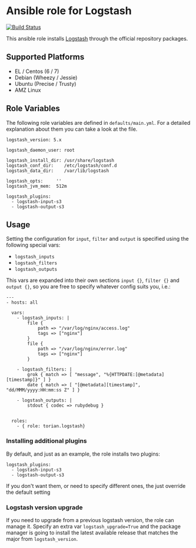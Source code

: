 # Ansible role for Logstash

[![Build Status](https://travis-ci.org/torian/ansible-role-logstash.svg)](https://travis-ci.org/torian/ansible-role-logstash)

This ansible role installs [Logstash](https://www.elastic.co/products/logstash) 
through the official repository packages.

## Supported Platforms
  * EL / Centos (6 / 7)
  * Debian (Wheezy / Jessie)
  * Ubuntu (Precise / Trusty)
  * AMZ Linux

## Role Variables

The following role variables are defined in `defaults/main.yml`. For a
detailed explanation about them you can take a look at the file.

```
logstash_version: 5.x

logstash_daemon_user: root

logstash_install_dir: /usr/share/logstash
logstash_conf_dir:    /etc/logstash/conf.d
logstash_data_dir:    /var/lib/logstash

logstash_opts:     ''
logstash_jvm_mem:  512m

logstash_plugins:
  - logstash-input-s3
  - logstash-output-s3
```

## Usage

Setting the configuration for `input`, `filter` and `output` is specified
using the following special vars:

  * `logstash_inputs`
  * `logstash_filters`
  * `logstash_outputs`

This vars are expanded into their own sections `input {}`, `filter {}` and
`output {}`, so you are free to specify whatever config suits you, i.e.:

```
---
- hosts: all

  vars:
    - logstash_inputs: |
        file {
            path => "/var/log/nginx/access.log"
            tags => ["nginx"]
        }
        file {
            path => "/var/log/nginx/error.log"
            tags => ["nginx"]
        }

    - logstash_filters: |
        grok { match => [ "message", "%{HTTPDATE:[@metadata][timestamp]}" ] }
        date { match => [ "[@metadata][timestamp]", "dd/MMM/yyyy:HH:mm:ss Z" ] }

    - logstash_outputs: |
        stdout { codec => rubydebug }


  roles:
    - { role: torian.logstash}
```

### Installing additional plugins

By default, and just as an example, the role installs two plugins:

```
logstash_plugins:
  - logstash-input-s3
  - logstash-output-s3
```

If you don't want them, or need to specify different ones, the just override
the default setting

### Logstash version upgrade

If you need to upgrade from a previous logstash version, the role can
manage it. Specify an extra var `logstash_upgrade=True` and the package manager
is going to install the latest available release that matches the major from
`logstash_version`.


